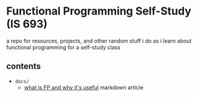 # Functional Programming Self-Study (IS 693)

a repo for resources, projects, and other random stuff i do as i learn about functional programming for a self-study class

## contents

* `docs/`
    * [what is FP and why it's useful](docs/what_and_why.md) markdown article